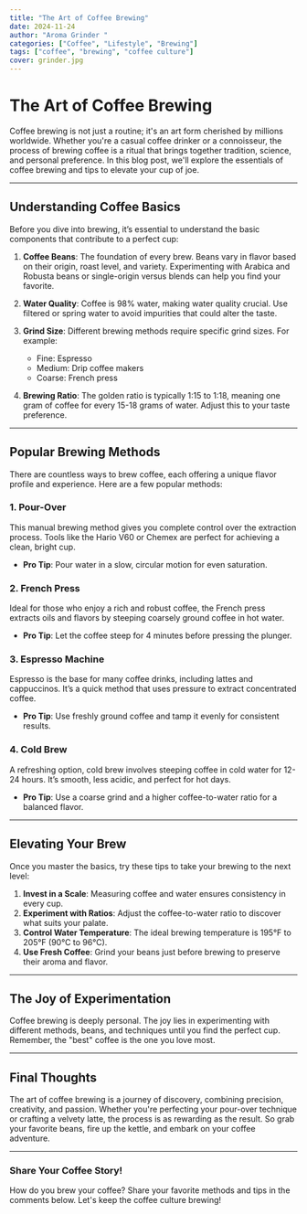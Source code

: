 ```yaml
---
title: "The Art of Coffee Brewing"
date: 2024-11-24
author: "Aroma Grinder "
categories: ["Coffee", "Lifestyle", "Brewing"]
tags: ["coffee", "brewing", "coffee culture"]
cover: grinder.jpg
---
```


# The Art of Coffee Brewing

Coffee brewing is not just a routine; it's an art form cherished by millions worldwide. Whether you're a casual coffee drinker or a connoisseur, the process of brewing coffee is a ritual that brings together tradition, science, and personal preference. In this blog post, we'll explore the essentials of coffee brewing and tips to elevate your cup of joe.

---

## Understanding Coffee Basics

Before you dive into brewing, it’s essential to understand the basic components that contribute to a perfect cup:

1. **Coffee Beans**: The foundation of every brew. Beans vary in flavor based on their origin, roast level, and variety. Experimenting with Arabica and Robusta beans or single-origin versus blends can help you find your favorite.

2. **Water Quality**: Coffee is 98% water, making water quality crucial. Use filtered or spring water to avoid impurities that could alter the taste.

3. **Grind Size**: Different brewing methods require specific grind sizes. For example:
   - Fine: Espresso
   - Medium: Drip coffee makers
   - Coarse: French press

4. **Brewing Ratio**: The golden ratio is typically 1:15 to 1:18, meaning one gram of coffee for every 15-18 grams of water. Adjust this to your taste preference.

---

## Popular Brewing Methods

There are countless ways to brew coffee, each offering a unique flavor profile and experience. Here are a few popular methods:

### 1. **Pour-Over**
This manual brewing method gives you complete control over the extraction process. Tools like the Hario V60 or Chemex are perfect for achieving a clean, bright cup. 

- **Pro Tip**: Pour water in a slow, circular motion for even saturation.

### 2. **French Press**
Ideal for those who enjoy a rich and robust coffee, the French press extracts oils and flavors by steeping coarsely ground coffee in hot water.

- **Pro Tip**: Let the coffee steep for 4 minutes before pressing the plunger.

### 3. **Espresso Machine**
Espresso is the base for many coffee drinks, including lattes and cappuccinos. It’s a quick method that uses pressure to extract concentrated coffee.

- **Pro Tip**: Use freshly ground coffee and tamp it evenly for consistent results.

### 4. **Cold Brew**
A refreshing option, cold brew involves steeping coffee in cold water for 12-24 hours. It’s smooth, less acidic, and perfect for hot days.

- **Pro Tip**: Use a coarse grind and a higher coffee-to-water ratio for a balanced flavor.

---

## Elevating Your Brew

Once you master the basics, try these tips to take your brewing to the next level:

1. **Invest in a Scale**: Measuring coffee and water ensures consistency in every cup.
2. **Experiment with Ratios**: Adjust the coffee-to-water ratio to discover what suits your palate.
3. **Control Water Temperature**: The ideal brewing temperature is 195°F to 205°F (90°C to 96°C).
4. **Use Fresh Coffee**: Grind your beans just before brewing to preserve their aroma and flavor.

---

## The Joy of Experimentation

Coffee brewing is deeply personal. The joy lies in experimenting with different methods, beans, and techniques until you find the perfect cup. Remember, the "best" coffee is the one you love most.

---

## Final Thoughts

The art of coffee brewing is a journey of discovery, combining precision, creativity, and passion. Whether you're perfecting your pour-over technique or crafting a velvety latte, the process is as rewarding as the result. So grab your favorite beans, fire up the kettle, and embark on your coffee adventure.

---

### Share Your Coffee Story!
How do you brew your coffee? Share your favorite methods and tips in the comments below. Let's keep the coffee culture brewing!

